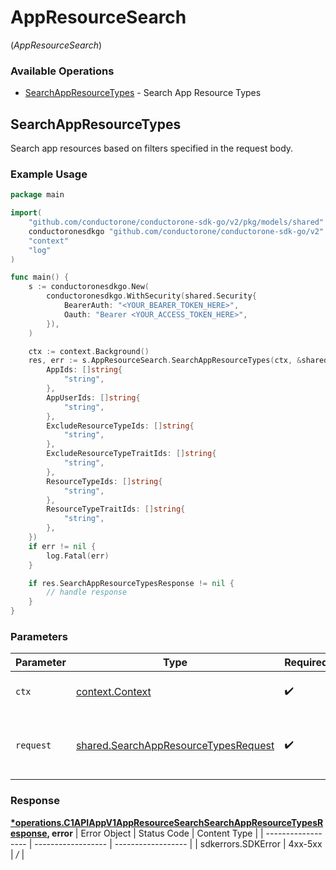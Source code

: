 # AppResourceSearch
(*AppResourceSearch*)

### Available Operations

* [SearchAppResourceTypes](#searchappresourcetypes) - Search App Resource Types

## SearchAppResourceTypes

Search app resources based on filters specified in the request body.

### Example Usage

```go
package main

import(
	"github.com/conductorone/conductorone-sdk-go/v2/pkg/models/shared"
	conductoronesdkgo "github.com/conductorone/conductorone-sdk-go/v2"
	"context"
	"log"
)

func main() {
    s := conductoronesdkgo.New(
        conductoronesdkgo.WithSecurity(shared.Security{
            BearerAuth: "<YOUR_BEARER_TOKEN_HERE>",
            Oauth: "Bearer <YOUR_ACCESS_TOKEN_HERE>",
        }),
    )

    ctx := context.Background()
    res, err := s.AppResourceSearch.SearchAppResourceTypes(ctx, &shared.SearchAppResourceTypesRequest{
        AppIds: []string{
            "string",
        },
        AppUserIds: []string{
            "string",
        },
        ExcludeResourceTypeIds: []string{
            "string",
        },
        ExcludeResourceTypeTraitIds: []string{
            "string",
        },
        ResourceTypeIds: []string{
            "string",
        },
        ResourceTypeTraitIds: []string{
            "string",
        },
    })
    if err != nil {
        log.Fatal(err)
    }

    if res.SearchAppResourceTypesResponse != nil {
        // handle response
    }
}
```

### Parameters

| Parameter                                                                                        | Type                                                                                             | Required                                                                                         | Description                                                                                      |
| ------------------------------------------------------------------------------------------------ | ------------------------------------------------------------------------------------------------ | ------------------------------------------------------------------------------------------------ | ------------------------------------------------------------------------------------------------ |
| `ctx`                                                                                            | [context.Context](https://pkg.go.dev/context#Context)                                            | :heavy_check_mark:                                                                               | The context to use for the request.                                                              |
| `request`                                                                                        | [shared.SearchAppResourceTypesRequest](../../pkg/models/shared/searchappresourcetypesrequest.md) | :heavy_check_mark:                                                                               | The request object to use for the request.                                                       |


### Response

**[*operations.C1APIAppV1AppResourceSearchSearchAppResourceTypesResponse](../../pkg/models/operations/c1apiappv1appresourcesearchsearchappresourcetypesresponse.md), error**
| Error Object       | Status Code        | Content Type       |
| ------------------ | ------------------ | ------------------ |
| sdkerrors.SDKError | 4xx-5xx            | */*                |
